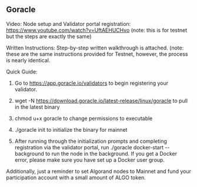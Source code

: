 ## Goracle

Video: Node setup and Validator portal registration: https://www.youtube.com/watch?v=UftAEHUCHvo (note: this is for testnet but the steps are exactly the same)

Written Instructions: Step-by-step written walkthrough is attached. (note: these are the same instructions provided for Testnet, however, the process is nearly identical. 

Quick Guide:

1. Go to https://app.goracle.io/validators to begin registering your validator. 

2. wget -N https://download.goracle.io/latest-release/linux/goracle to pull in the latest binary

3. chmod u+x goracle to change permissions to executable

4. ./goracle init to initialize the binary for mainnet

5. After running through the initialization prompts and completing registration via the validator portal, run ./goracle docker-start --background to run the node in the background. If you get a Docker error, please make sure you have set up a Docker user group. 

Additionally, just a reminder to set Algorand nodes to Mainnet and fund your participation account with a small amount of ALGO token.